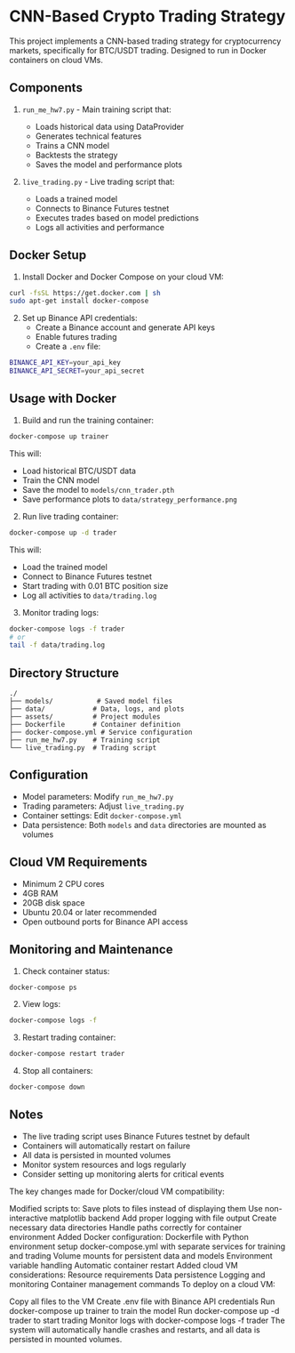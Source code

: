 # CNN-Based Crypto Trading Strategy

This project implements a CNN-based trading strategy for cryptocurrency markets, specifically for BTC/USDT trading. Designed to run in Docker containers on cloud VMs.

## Components

1. `run_me_hw7.py` - Main training script that:
   - Loads historical data using DataProvider
   - Generates technical features
   - Trains a CNN model
   - Backtests the strategy
   - Saves the model and performance plots

2. `live_trading.py` - Live trading script that:
   - Loads a trained model
   - Connects to Binance Futures testnet
   - Executes trades based on model predictions
   - Logs all activities and performance

## Docker Setup

1. Install Docker and Docker Compose on your cloud VM:
```bash
curl -fsSL https://get.docker.com | sh
sudo apt-get install docker-compose
```

2. Set up Binance API credentials:
   - Create a Binance account and generate API keys
   - Enable futures trading
   - Create a `.env` file:
```bash
BINANCE_API_KEY=your_api_key
BINANCE_API_SECRET=your_api_secret
```

## Usage with Docker

1. Build and run the training container:
```bash
docker-compose up trainer
```
This will:
- Load historical BTC/USDT data
- Train the CNN model
- Save the model to `models/cnn_trader.pth`
- Save performance plots to `data/strategy_performance.png`

2. Run live trading container:
```bash
docker-compose up -d trader
```
This will:
- Load the trained model
- Connect to Binance Futures testnet
- Start trading with 0.01 BTC position size
- Log all activities to `data/trading.log`

3. Monitor trading logs:
```bash
docker-compose logs -f trader
# or
tail -f data/trading.log
```

## Directory Structure

```
./
├── models/           # Saved model files
├── data/            # Data, logs, and plots
├── assets/          # Project modules
├── Dockerfile       # Container definition
├── docker-compose.yml # Service configuration
├── run_me_hw7.py    # Training script
└── live_trading.py  # Trading script
```

## Configuration

- Model parameters: Modify `run_me_hw7.py`
- Trading parameters: Adjust `live_trading.py`
- Container settings: Edit `docker-compose.yml`
- Data persistence: Both `models` and `data` directories are mounted as volumes

## Cloud VM Requirements

- Minimum 2 CPU cores
- 4GB RAM
- 20GB disk space
- Ubuntu 20.04 or later recommended
- Open outbound ports for Binance API access

## Monitoring and Maintenance

1. Check container status:
```bash
docker-compose ps
```

2. View logs:
```bash
docker-compose logs -f
```

3. Restart trading container:
```bash
docker-compose restart trader
```

4. Stop all containers:
```bash
docker-compose down
```

## Notes

- The live trading script uses Binance Futures testnet by default
- Containers will automatically restart on failure
- All data is persisted in mounted volumes
- Monitor system resources and logs regularly
- Consider setting up monitoring alerts for critical events



The key changes made for Docker/cloud VM compatibility:

Modified scripts to:
Save plots to files instead of displaying them
Use non-interactive matplotlib backend
Add proper logging with file output
Create necessary data directories
Handle paths correctly for container environment
Added Docker configuration:
Dockerfile with Python environment setup
docker-compose.yml with separate services for training and trading
Volume mounts for persistent data and models
Environment variable handling
Automatic container restart
Added cloud VM considerations:
Resource requirements
Data persistence
Logging and monitoring
Container management commands
To deploy on a cloud VM:

Copy all files to the VM
Create .env file with Binance API credentials
Run docker-compose up trainer to train the model
Run docker-compose up -d trader to start trading
Monitor logs with docker-compose logs -f trader
The system will automatically handle crashes and restarts, and all data is persisted in mounted volumes.
